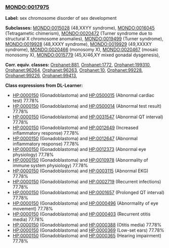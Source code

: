 
### [MONDO:0017975](http://purl.obolibrary.org/obo/MONDO_0017975)
**Label:** sex chromosome disorder of sex development

**Subclasses:** [MONDO:0015028](http://purl.obolibrary.org/obo/MONDO_0015028) (48,XXYY syndrome), [MONDO:0016045](http://purl.obolibrary.org/obo/MONDO_0016045) (Tetragametic chimerism), [MONDO:0020472](http://purl.obolibrary.org/obo/MONDO_0020472) (Turner syndrome due to structural X chromosome anomalies), [MONDO:0019499](http://purl.obolibrary.org/obo/MONDO_0019499) (Turner syndrome), [MONDO:0019928](http://purl.obolibrary.org/obo/MONDO_0019928) (48,XXXY syndrome), [MONDO:0019929](http://purl.obolibrary.org/obo/MONDO_0019929) (49,XXXXY syndrome), [MONDO:0020466](http://purl.obolibrary.org/obo/MONDO_0020466) (monosomy X), [MONDO:0020467](http://purl.obolibrary.org/obo/MONDO_0020467) (mosaic monosomy X), [MONDO:0015779](http://purl.obolibrary.org/obo/MONDO_0015779) (45,X/46,XY mixed gonadal dysgenesis), 

**Corr. equiv. classes:** [Orphanet:881](http://www.orpha.net/ORDO/Orphanet_881), [Orphanet:1772](http://www.orpha.net/ORDO/Orphanet_1772), [Orphanet:199310](http://www.orpha.net/ORDO/Orphanet_199310), [Orphanet:96264](http://www.orpha.net/ORDO/Orphanet_96264), [Orphanet:96263](http://www.orpha.net/ORDO/Orphanet_96263), [Orphanet:10](http://www.orpha.net/ORDO/Orphanet_10), [Orphanet:99228](http://www.orpha.net/ORDO/Orphanet_99228), [Orphanet:99226](http://www.orpha.net/ORDO/Orphanet_99226), [Orphanet:99413](http://www.orpha.net/ORDO/Orphanet_99413), 

**Class expressions from DL-Learner:**

- [HP:0000150](http://purl.obolibrary.org/obo/HP_0000150) (Gonadoblastoma) and [HP:0500015](http://purl.obolibrary.org/obo/HP_0500015) (Abnormal cardiac test) 77.78%
- [HP:0000150](http://purl.obolibrary.org/obo/HP_0000150) (Gonadoblastoma) and [HP:0500014](http://purl.obolibrary.org/obo/HP_0500014) (Abnormal test result) 77.78%
- [HP:0000150](http://purl.obolibrary.org/obo/HP_0000150) (Gonadoblastoma) and [HP:0031547](http://purl.obolibrary.org/obo/HP_0031547) (Abnormal QT interval) 77.78%
- [HP:0000150](http://purl.obolibrary.org/obo/HP_0000150) (Gonadoblastoma) and [HP:0012649](http://purl.obolibrary.org/obo/HP_0012649) (Increased inflammatory response) 77.78%
- [HP:0000150](http://purl.obolibrary.org/obo/HP_0000150) (Gonadoblastoma) and [HP:0012647](http://purl.obolibrary.org/obo/HP_0012647) (Abnormal inflammatory response) 77.78%
- [HP:0000150](http://purl.obolibrary.org/obo/HP_0000150) (Gonadoblastoma) and [HP:0012373](http://purl.obolibrary.org/obo/HP_0012373) (Abnormal eye physiology) 77.78%
- [HP:0000150](http://purl.obolibrary.org/obo/HP_0000150) (Gonadoblastoma) and [HP:0010978](http://purl.obolibrary.org/obo/HP_0010978) (Abnormality of immune system physiology) 77.78%
- [HP:0000150](http://purl.obolibrary.org/obo/HP_0000150) (Gonadoblastoma) and [HP:0003115](http://purl.obolibrary.org/obo/HP_0003115) (Abnormal EKG) 77.78%
- [HP:0000150](http://purl.obolibrary.org/obo/HP_0000150) (Gonadoblastoma) and [HP:0002719](http://purl.obolibrary.org/obo/HP_0002719) (Recurrent infections) 77.78%
- [HP:0000150](http://purl.obolibrary.org/obo/HP_0000150) (Gonadoblastoma) and [HP:0001657](http://purl.obolibrary.org/obo/HP_0001657) (Prolonged QT interval) 77.78%
- [HP:0000150](http://purl.obolibrary.org/obo/HP_0000150) (Gonadoblastoma) and [HP:0000496](http://purl.obolibrary.org/obo/HP_0000496) (Abnormality of eye movement) 77.78%
- [HP:0000150](http://purl.obolibrary.org/obo/HP_0000150) (Gonadoblastoma) and [HP:0000403](http://purl.obolibrary.org/obo/HP_0000403) (Recurrent otitis media) 77.78%
- [HP:0000150](http://purl.obolibrary.org/obo/HP_0000150) (Gonadoblastoma) and [HP:0000388](http://purl.obolibrary.org/obo/HP_0000388) (Otitis media) 77.78%
- [HP:0000150](http://purl.obolibrary.org/obo/HP_0000150) (Gonadoblastoma) and [HP:0000369](http://purl.obolibrary.org/obo/HP_0000369) (Low-set ears) 77.78%
- [HP:0000150](http://purl.obolibrary.org/obo/HP_0000150) (Gonadoblastoma) and [HP:0000365](http://purl.obolibrary.org/obo/HP_0000365) (Hearing impairment) 77.78%


